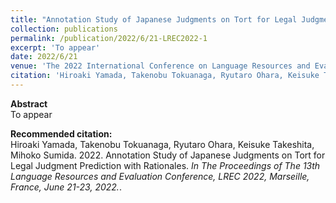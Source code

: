 ```yaml
---
title: "Annotation Study of Japanese Judgments on Tort for Legal Judgment Prediction with Rationales"
collection: publications
permalink: /publication/2022/6/21-LREC2022-1
excerpt: 'To appear'
date: 2022/6/21
venue: 'The 2022 International Conference on Language Resources and Evaluation (LREC2022),'
citation: 'Hiroaki Yamada, Takenobu Tokuanaga, Ryutaro Ohara, Keisuke Takeshita, Mihoko Sumida. 2022. Annotation Study of Japanese Judgments on Tort for Legal Judgment Prediction with Rationales.  <i>In The Proceedings of The 13th Language Resources and Evaluation Conference, LREC 2022, Marseille, France, June 21-23, 2022.</i>.'
---
```

**Abstract**   
To appear

**Recommended citation:**   
Hiroaki Yamada, Takenobu Tokuanaga, Ryutaro Ohara, Keisuke Takeshita, Mihoko Sumida. 2022. Annotation Study of Japanese Judgments on Tort for Legal Judgment Prediction with Rationales.  <i>In The Proceedings of The 13th Language Resources and Evaluation Conference, LREC 2022, Marseille, France, June 21-23, 2022.</i>.